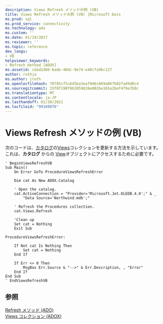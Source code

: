 ```yaml
---
description: Views Refresh メソッドの例 (VB)
title: Views Refresh メソッドの例 (VB) |Microsoft Docs
ms.prod: sql
ms.prod_service: connectivity
ms.technology: ado
ms.custom: ''
ms.date: 01/19/2017
ms.reviewer: ''
ms.topic: reference
dev_langs:
- VB
helpviewer_keywords:
- Refresh method [ADOX]
ms.assetid: cdad2d66-6ade-40dc-9e74-e40cfa9bc127
author: rothja
ms.author: jroth
ms.openlocfilehash: 70795cf5c645ba3eaf9d6c869a067b02fad9d0c4
ms.sourcegitcommit: 33f0f190f962059826e002be165a2bef4f9e350c
ms.translationtype: MT
ms.contentlocale: ja-JP
ms.lasthandoff: 01/30/2021
ms.locfileid: "99169076"
---
```

# <a name="views-refresh-method-example-vb"></a>Views Refresh メソッドの例 (VB)
次のコードは、[カタログ](./catalog-object-adox.md)の[Views](./views-collection-adox.md)コレクションを更新する方法を示しています。 これは、**カタログ** からの [View](./view-object-adox.md)オブジェクトにアクセスするために必要です。  
  
```  
' BeginViewsRefreshVB  
Sub Main()  
    On Error GoTo ProcedureViewsRefreshError  
  
    Dim cat As New ADOX.Catalog  
  
    ' Open the catalog.  
    cat.ActiveConnection = "Provider='Microsoft.Jet.OLEDB.4.0';" & _  
        "Data Source='Northwind.mdb';"  
  
    ' Refresh the Procedures collection.  
    cat.Views.Refresh  
  
    'Clean up  
    Set cat = Nothing  
    Exit Sub  
  
ProcedureViewsRefreshError:  
  
    If Not cat Is Nothing Then  
        Set cat = Nothing  
    End If  
  
    If Err <> 0 Then  
        MsgBox Err.Source & "-->" & Err.Description, , "Error"  
    End If  
End Sub  
' EndViewsRefreshVB  
```  
  
## <a name="see-also"></a>参照  
 [Refresh メソッド (ADO)](../ado-api/refresh-method-ado.md)   
 [Views コレクション (ADOX)](./views-collection-adox.md)